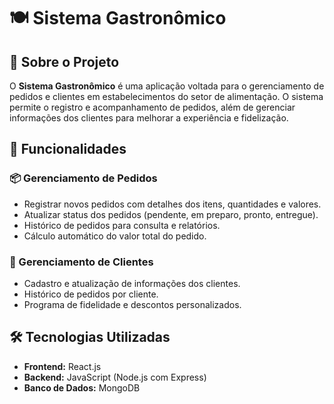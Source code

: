 # 🍽️ Sistema Gastronômico

## 📌 Sobre o Projeto
O **Sistema Gastronômico** é uma aplicação voltada para o gerenciamento de pedidos e clientes em estabelecimentos do setor de alimentação. O sistema permite o registro e acompanhamento de pedidos, além de gerenciar informações dos clientes para melhorar a experiência e fidelização.

## 🚀 Funcionalidades

### 📦 Gerenciamento de Pedidos
- Registrar novos pedidos com detalhes dos itens, quantidades e valores.
- Atualizar status dos pedidos (pendente, em preparo, pronto, entregue).
- Histórico de pedidos para consulta e relatórios.
- Cálculo automático do valor total do pedido.

### 👥 Gerenciamento de Clientes
- Cadastro e atualização de informações dos clientes.
- Histórico de pedidos por cliente.
- Programa de fidelidade e descontos personalizados.

## 🛠️ Tecnologias Utilizadas
- **Frontend:** React.js
- **Backend:** JavaScript (Node.js com Express)
- **Banco de Dados:** MongoDB
